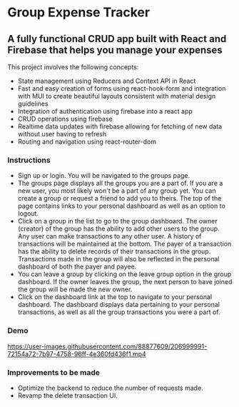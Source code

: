 # Group Expense Tracker

## A fully functional CRUD app built with React and Firebase that helps you manage your expenses

This project involves the following concepts:
- State management using Reducers and Context API in React
- Fast and easy creation of forms using react-hook-form and integration with MUI to create beautiful layouts consistent with material design guidelines
- Integration of authentication using firebase into a react app
- CRUD operations using firebase
- Realtime data updates with firebase allowing for fetching of new data without user having to refresh
- Routing and navigation using react-router-dom

### Instructions
- Sign up or login. You will be navigated to the groups page.
- The groups page displays all the groups you are a part of. If you are a new user, you most likely won't be a part of any group yet. You can create a group or request a friend to add you to theirs. The top of the page contains links to your personal dashboard as well as an option to logout.
- Click on a group in the list to go to the group dashboard. The owner (creator) of the group has the ability to add other users to the group. Any user can make transactions to any other user. A history of transactions will be maintained at the bottom. The payer of a transaction has the ability to delete records of their transactions in the group. Transactions made in the group will also be reflected in the personal dashboard of both the payer and payee.
- You can leave a group by clicking on the leave group option in the group dashboard. If the owner leaves the group, the next person to have joined the group will be made the new owner.
- Click on the dashboard link at the top to navigate to your personal dashboard. The dashboard displays data pertaining to your personal transactions, as well as all the group transactions you were a part of.

### Demo


https://user-images.githubusercontent.com/88877609/206999991-72154a72-7b97-4758-96ff-4e360fd436f1.mp4



### Improvements to be made
- Optimize the backend to reduce the number of requests made.
- Revamp the delete transaction UI.

